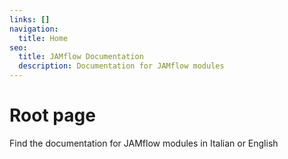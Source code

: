 ```yaml
---
links: []
navigation:
  title: Home
seo:
  title: JAMflow Documentation
  description: Documentation for JAMflow modules
---
```


# Root page

Find the documentation for JAMflow modules in Italian or English
